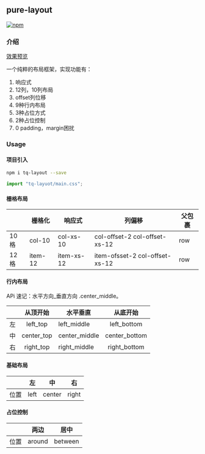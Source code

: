 ## pure-layout

[![npm](https://badge.fury.io/js/tq-layout.svg)](https://www.npmjs.com/package/tq-layout)

### 介绍
[效果预览](https://jilaokang.github.io/layout/example/)

一个纯粹的布局框架，实现功能有：
1. 响应式
2. 12列，10列布局
3. offset列位移
4. 9种行内布局
5. 3种占位方式
6. 2种占位控制
7. 0 padding，margin困扰

### Usage

#### 项目引入

```bash
npm i tq-layout --save
```

```js
import "tq-layuot/main.css";
```


#### 栅格布局

|       | 栅格化  | 响应式     | 列偏移                         | 父包裹 |
| ----- | ------- | ---------- | ------------------------------ | ------ |
| 10 格 | col-10  | col-xs-10  | col-offset-2 col-offset-xs-12  | row    |
| 12 格 | item-12 | item-xs-12 | item-ofsset-2 col-offset-xs-12 | row    |


#### 行内布局

APi 速记：水平方向\_垂直方向 .center_middle。

|     |  从顶开始  | 水平垂直      |   从底开始    |
| --- | :--------: | ------------- | :-----------: |
| 左  |  left_top  | left_middle   |  left_bottom  |
| 中  | center_top | center_middle | center_bottom |
| 右  | right_top  | right_middle  | right_bottom  |

#### 基础布局

|      |  左  | 中     |  右   |
| ---- | :--: | ------ | :---: |
| 位置 | left | center | right |

#### 占位控制

|      |  两边  |  居中   |
| ---- | :----: | :-----: |
| 位置 | around | between |
